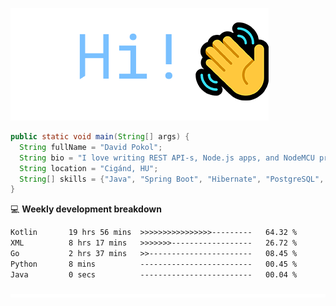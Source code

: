 ![Hi!](assets/images/hi.png)

```java
public static void main(String[] args) {
  String fullName = "David Pokol";
  String bio = "I love writing REST API-s, Node.js apps, and NodeMCU programs";
  String location = "Cigánd, HU";
  String[] skills = {"Java", "Spring Boot", "Hibernate", "PostgreSQL", "Git"};
}
```

💻 **Weekly development breakdown**
<!--START_SECTION:waka-->

```txt
Kotlin       19 hrs 56 mins  >>>>>>>>>>>>>>>>---------   64.32 %
XML          8 hrs 17 mins   >>>>>>>------------------   26.72 %
Go           2 hrs 37 mins   >>-----------------------   08.45 %
Python       8 mins          -------------------------   00.45 %
Java         0 secs          -------------------------   00.04 %
```

<!--END_SECTION:waka-->

![footer](assets/images/footer.png)
